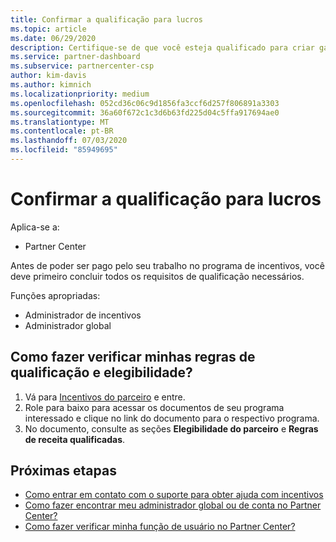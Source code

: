 ```yaml
---
title: Confirmar a qualificação para lucros
ms.topic: article
ms.date: 06/29/2020
description: Certifique-se de que você esteja qualificado para criar ganhos e seja pago sob o programa incentivos.
ms.service: partner-dashboard
ms.subservice: partnercenter-csp
author: kim-davis
ms.author: kimnich
ms.localizationpriority: medium
ms.openlocfilehash: 052cd36c06c9d1856fa3ccf6d257f806891a3303
ms.sourcegitcommit: 36a60f672c1c3d6b63fd225d04c5ffa917694ae0
ms.translationtype: MT
ms.contentlocale: pt-BR
ms.lasthandoff: 07/03/2020
ms.locfileid: "85949695"
---
```

# <a name="confirm-your-earnings-eligibility"></a>Confirmar a qualificação para lucros

Aplica-se a:

- Partner Center

Antes de poder ser pago pelo seu trabalho no programa de incentivos, você deve primeiro concluir todos os requisitos de qualificação necessários.

Funções apropriadas:

- Administrador de incentivos
- Administrador global

## <a name="how-do-i-check-my-earning-eligibility-and-revenue-rules"></a>Como fazer verificar minhas regras de qualificação e elegibilidade?

1. Vá para [Incentivos do parceiro](https://partner.microsoft.com/membership/partner-incentives) e entre.
2. Role para baixo para acessar os documentos de seu programa interessado e clique no link do documento para o respectivo programa.
3. No documento, consulte as seções **Elegibilidade do parceiro** e **Regras de receita qualificadas**.

## <a name="next-steps"></a>Próximas etapas

- [Como entrar em contato com o suporte para obter ajuda com incentivos](https://support.microsoft.com/help/4014850)
- [Como fazer encontrar meu administrador global ou de conta no Partner Center?](https://support.microsoft.com/help/4534519)
- [Como fazer verificar minha função de usuário no Partner Center?](https://support.microsoft.com/help/4534700)

